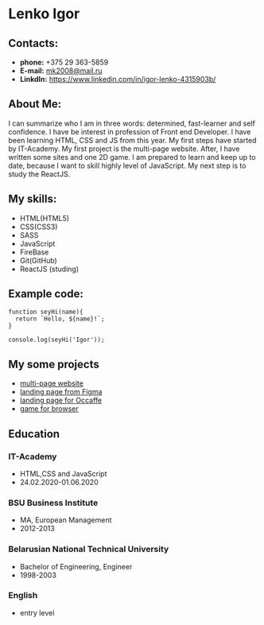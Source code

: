# Lenko Igor

## Contacts:

- **phone:** +375 29 363-5859
- **E-mail:** mk2008@mail.ru
- **LinkdIn:** https://www.linkedin.com/in/igor-lenko-4315903b/

## About Me:

I can summarize who I am in three words: determined, fast-learner and self confidence. I have be interest in profession of Front end Developer. I have been learning HTML, CSS and JS from this year. My first steps have started by IT-Academy. My first project is the multi-page website. After, I have written some sites and one 2D game. I am prepared to learn and keep up to date, because I want to skill highly level of JavaScript. My next step is to study the ReactJS.

## My skills:

- HTML(HTML5)
- CSS(CSS3)
- SASS
- JavaScript
- FireBase
- Git(GitHub)
- ReactJS (studing)

## Example code:

```
function seyHi(name){
  return `Hello, ${name}!`;
}

console.log(seyHi('Igor'));
```

## My some projects

- [multi-page website](http://fe.it-academy.by/Sites/0029612/PROEKT_KURS/index.html)
- [landing page from Figma](http://fe.it-academy.by/Sites/0029612/PROEKT_Shopno/index.html)
- [landing page for Occaffe](http://fe.it-academy.by/Sites/0029612/PROECT_OCCAFFE_MIN/home.html)
- [game for browser](https://metalslug-6867a.web.app/)

## Education

### IT-Academy

- HTML,CSS and JavaScript
- 24.02.2020-01.06.2020

### BSU Business Institute

- MA, European Management
- 2012-2013

### Belarusian National Technical University

- Bachelor of Engineering, Engineer
- 1998-2003

### English

- entry level
